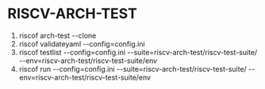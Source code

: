 # RISCV-ARCH-TEST

1. riscof arch-test --clone
2. riscof validateyaml --config=config.ini
3. riscof testlist --config=config.ini --suite=riscv-arch-test/riscv-test-suite/ --env=riscv-arch-test/riscv-test-suite/env
4. riscof run --config=config.ini --suite=riscv-arch-test/riscv-test-suite/ --env=riscv-arch-test/riscv-test-suite/env
